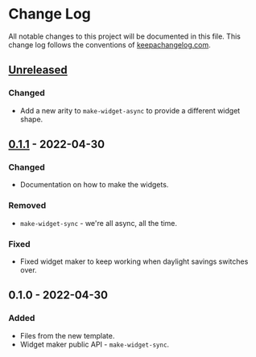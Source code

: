 # Change Log
All notable changes to this project will be documented in this file. This change log follows the conventions of [keepachangelog.com](http://keepachangelog.com/).

## [Unreleased]
### Changed
- Add a new arity to `make-widget-async` to provide a different widget shape.

## [0.1.1] - 2022-04-30
### Changed
- Documentation on how to make the widgets.

### Removed
- `make-widget-sync` - we're all async, all the time.

### Fixed
- Fixed widget maker to keep working when daylight savings switches over.

## 0.1.0 - 2022-04-30
### Added
- Files from the new template.
- Widget maker public API - `make-widget-sync`.

[Unreleased]: https://github.com/your-name/clojuredemo/compare/0.1.1...HEAD
[0.1.1]: https://github.com/your-name/clojuredemo/compare/0.1.0...0.1.1
